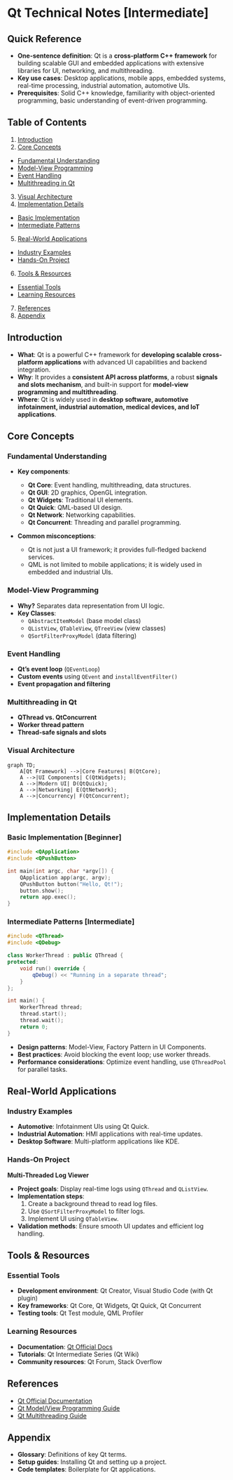 # Qt Technical Notes [Intermediate]
<!-- [A structured software architecture diagram illustrating Qt's main components, such as Qt Widgets, Qt Quick, and Qt Core, with an emphasis on intermediate-level concepts like model-view programming, event handling, and threading.] -->

## Quick Reference
- **One-sentence definition**: Qt is a **cross-platform C++ framework** for building scalable GUI and embedded applications with extensive libraries for UI, networking, and multithreading.
- **Key use cases**: Desktop applications, mobile apps, embedded systems, real-time processing, industrial automation, automotive UIs.
- **Prerequisites**: Solid C++ knowledge, familiarity with object-oriented programming, basic understanding of event-driven programming.

## Table of Contents
1. [Introduction](#introduction)
2. [Core Concepts](#core-concepts)
  - [Fundamental Understanding](#fundamental-understanding)
  - [Model-View Programming](#model-view-programming)
  - [Event Handling](#event-handling)
  - [Multithreading in Qt](#multithreading-in-qt)
3. [Visual Architecture](#visual-architecture)
4. [Implementation Details](#implementation-details)
  - [Basic Implementation](#basic-implementation)
  - [Intermediate Patterns](#intermediate-patterns)
5. [Real-World Applications](#real-world-applications)
  - [Industry Examples](#industry-examples)
  - [Hands-On Project](#hands-on-project)
6. [Tools & Resources](#tools--resources)
  - [Essential Tools](#essential-tools)
  - [Learning Resources](#learning-resources)
7. [References](#references)
8. [Appendix](#appendix)

## Introduction
- **What**: Qt is a powerful C++ framework for **developing scalable cross-platform applications** with advanced UI capabilities and backend integration.
- **Why**: It provides a **consistent API across platforms**, a robust **signals and slots mechanism**, and built-in support for **model-view programming and multithreading**.
- **Where**: Qt is widely used in **desktop software, automotive infotainment, industrial automation, medical devices, and IoT applications**.

## Core Concepts
### Fundamental Understanding
- **Key components**:
  - **Qt Core**: Event handling, multithreading, data structures.
  - **Qt GUI**: 2D graphics, OpenGL integration.
  - **Qt Widgets**: Traditional UI elements.
  - **Qt Quick**: QML-based UI design.
  - **Qt Network**: Networking capabilities.
  - **Qt Concurrent**: Threading and parallel programming.

- **Common misconceptions**:
  - Qt is not just a UI framework; it provides full-fledged backend services.
  - QML is not limited to mobile applications; it is widely used in embedded and industrial UIs.

### Model-View Programming
- **Why?** Separates data representation from UI logic.
- **Key Classes**:
  - `QAbstractItemModel` (base model class)
  - `QListView`, `QTableView`, `QTreeView` (view classes)
  - `QSortFilterProxyModel` (data filtering)

### Event Handling
- **Qt’s event loop** (`QEventLoop`)
- **Custom events** using `QEvent` and `installEventFilter()`
- **Event propagation and filtering**

### Multithreading in Qt
- **QThread vs. QtConcurrent**
- **Worker thread pattern**
- **Thread-safe signals and slots**

### Visual Architecture
```mermaid
graph TD;
    A[Qt Framework] -->|Core Features| B(QtCore);
    A -->|UI Components| C(QtWidgets);
    A -->|Modern UI| D(QtQuick);
    A -->|Networking| E(QtNetwork);
    A -->|Concurrency| F(QtConcurrent);
```

## Implementation Details
### Basic Implementation [Beginner]
```cpp
#include <QApplication>
#include <QPushButton>

int main(int argc, char *argv[]) {
    QApplication app(argc, argv);
    QPushButton button("Hello, Qt!");
    button.show();
    return app.exec();
}
```

### Intermediate Patterns [Intermediate]
```cpp
#include <QThread>
#include <QDebug>

class WorkerThread : public QThread {
protected:
    void run() override {
        qDebug() << "Running in a separate thread";
    }
};

int main() {
    WorkerThread thread;
    thread.start();
    thread.wait();
    return 0;
}
```
- **Design patterns**: Model-View, Factory Pattern in UI Components.
- **Best practices**: Avoid blocking the event loop; use worker threads.
- **Performance considerations**: Optimize event handling, use `QThreadPool` for parallel tasks.

## Real-World Applications
### Industry Examples
- **Automotive**: Infotainment UIs using Qt Quick.
- **Industrial Automation**: HMI applications with real-time updates.
- **Desktop Software**: Multi-platform applications like KDE.

### Hands-On Project
**Multi-Threaded Log Viewer**
- **Project goals**: Display real-time logs using `QThread` and `QListView`.
- **Implementation steps**:
  1. Create a background thread to read log files.
  2. Use `QSortFilterProxyModel` to filter logs.
  3. Implement UI using `QTableView`.
- **Validation methods**: Ensure smooth UI updates and efficient log handling.

## Tools & Resources
### Essential Tools
- **Development environment**: Qt Creator, Visual Studio Code (with Qt plugin)
- **Key frameworks**: Qt Core, Qt Widgets, Qt Quick, Qt Concurrent
- **Testing tools**: Qt Test module, QML Profiler

### Learning Resources
- **Documentation**: [Qt Official Docs](https://doc.qt.io/)
- **Tutorials**: Qt Intermediate Series (Qt Wiki)
- **Community resources**: Qt Forum, Stack Overflow

## References
- [Qt Official Documentation](https://doc.qt.io/)
- [Qt Model/View Programming Guide](https://doc.qt.io/qt-5/model-view-programming.html)
- [Qt Multithreading Guide](https://doc.qt.io/qt-5/thread-basics.html)

## Appendix
- **Glossary**: Definitions of key Qt terms.
- **Setup guides**: Installing Qt and setting up a project.
- **Code templates**: Boilerplate for Qt applications.

